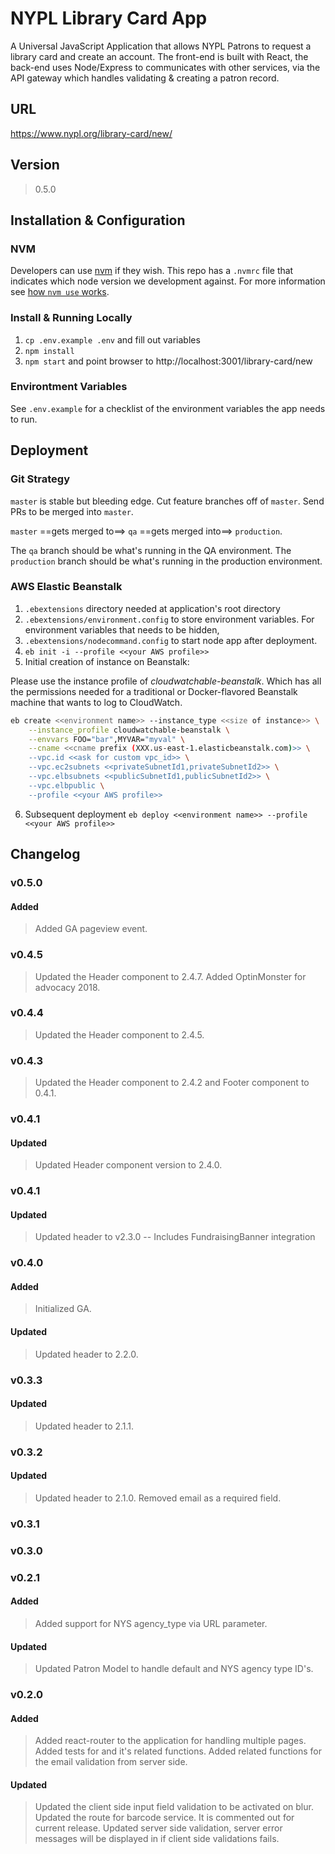 # NYPL Library Card App

A Universal JavaScript Application that allows NYPL Patrons to request a library card and create an account. The front-end is built with React, the back-end uses Node/Express to communicates with other services, via the API gateway which handles validating & creating
a patron record.

## URL
https://www.nypl.org/library-card/new/

## Version
> 0.5.0

## Installation & Configuration

### NVM

Developers can use [nvm](https://github.com/creationix/nvm) if they wish.
This repo has a `.nvmrc` file that indicates which node version we development against.
For more information see [how `nvm use` works](https://github.com/creationix/nvm#nvmrc).

### Install & Running Locally

1. `cp .env.example .env` and fill out variables
2. `npm install`  
3. `npm start` and point browser to http://localhost:3001/library-card/new

### Environtment Variables

See `.env.example` for a checklist of the environment variables the app
needs to run.

## Deployment

### Git Strategy

`master` is stable but bleeding edge. Cut feature branches off of `master`.
Send PRs to be merged into `master`.

`master` ==gets merged to==> `qa` ==gets merged into==> `production`.

The `qa` branch should be what's running in the QA environment.
The `production` branch should be what's running in the production environment.

### AWS Elastic Beanstalk
1. `.ebextensions` directory needed at application's root directory
2. `.ebextensions/environment.config` to store environment variables. For environment variables that needs to be hidden,
3. `.ebextensions/nodecommand.config` to start node app after deployment.
4. `eb init -i --profile <<your AWS profile>>`
5. Initial creation of instance on Beanstalk:

Please use the instance profile of _cloudwatchable-beanstalk_.
Which has all the permissions needed for a traditional or Docker-flavored Beanstalk
machine that wants to log to CloudWatch.

```bash
eb create <<environment name>> --instance_type <<size of instance>> \
    --instance_profile cloudwatchable-beanstalk \
    --envvars FOO="bar",MYVAR="myval" \
    --cname <<cname prefix (XXX.us-east-1.elasticbeanstalk.com)>> \
    --vpc.id <<ask for custom vpc_id>> \
    --vpc.ec2subnets <<privateSubnetId1,privateSubnetId2>> \
    --vpc.elbsubnets <<publicSubnetId1,publicSubnetId2>> \
    --vpc.elbpublic \
    --profile <<your AWS profile>>
```

6. Subsequent deployment
`eb deploy <<environment name>> --profile <<your AWS profile>>`

## Changelog

### v0.5.0
#### Added
> Added GA pageview event.

### v0.4.5
> Updated the Header component to 2.4.7.
> Added OptinMonster for advocacy 2018.

### v0.4.4
> Updated the Header component to 2.4.5.

### v0.4.3
> Updated the Header component to 2.4.2 and Footer component to 0.4.1.

### v0.4.1
#### Updated
> Updated Header component version to 2.4.0.

### v0.4.1
#### Updated
> Updated header to v2.3.0 -- Includes FundraisingBanner integration

### v0.4.0
#### Added
> Initialized GA.
#### Updated
> Updated header to 2.2.0.

### v0.3.3
#### Updated
> Updated header to 2.1.1.

### v0.3.2
#### Updated
> Updated header to 2.1.0.
> Removed email as a required field.

### v0.3.1

### v0.3.0

### v0.2.1
#### Added
> Added support for NYS agency_type via URL parameter.
#### Updated
> Updated Patron Model to handle default and NYS agency type ID's.

### v0.2.0
#### Added
> Added react-router to the application for handling multiple pages.
> Added tests for <BarcodeContainer> and it's related functions.
> Added related functions for the email validation from server side.
#### Updated
> Updated the client side input field validation to be activated on blur.
> Updated the route for barcode service. It is commented out for current release.
> Updated server side validation, server error messages will be displayed in <ErrorBox> if client side validations fails.
